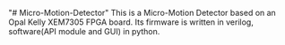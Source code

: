 "# Micro-Motion-Detector" 
This is a Micro-Motion Detector based on an Opal Kelly XEM7305 FPGA board.
Its firmware is written in verilog, software(API module and GUI) in python.
